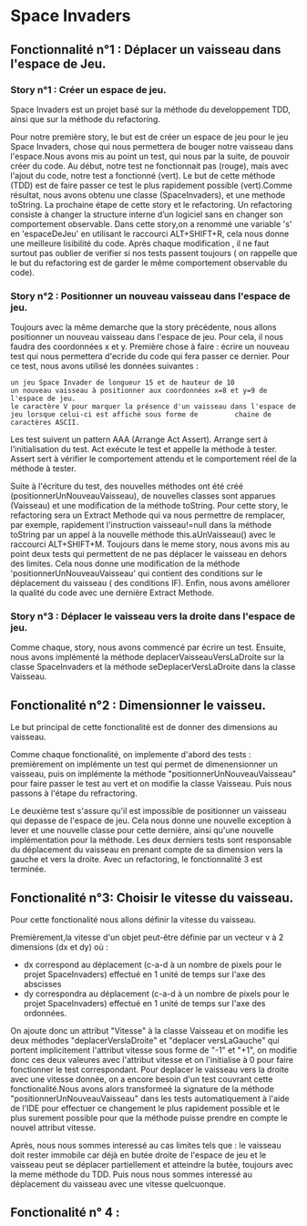 # Space Invaders

## Fonctionnalité n°1 : Déplacer un vaisseau dans l'espace de Jeu.
### Story n°1 : Créer un espace de jeu.

Space Invaders est un projet basé sur la méthode du developpement TDD, ainsi que sur la méthode du refactoring.

Pour notre première story, le but est de créer un espace de jeu pour le jeu Space Invaders, chose qui nous permettera de bouger notre vaisseau dans l'espace.Nous avons mis au point un test, qui nous  par la suite, de pouvoir créer du code. Au début, notre test ne fonctionnait pas (rouge), mais avec l'ajout du code, notre test a fonctionné (vert). Le but de cette méthode (TDD) est de faire passer ce test le plus rapidement possible (vert).Comme résultat, nous avons obtenu une classe (SpaceInvaders), et une methode toString. La prochaine étape de cette story et le refactoring. Un refactoring consiste à changer la structure interne d’un logiciel sans en changer son comportement observable. Dans cette story,on a renommé une variable 's' en 'espaceDeJeu' en utilisant le raccourci ALT+SHIFT+R, cela nous donne une meilleure lisibilité du code. Après chaque modification , il ne faut surtout pas oublier de verifier si nos tests passent toujours ( on rappelle que le but du refactoring est de garder le même comportement observable du code).


### Story n°2 : Positionner un nouveau vaisseau dans l'espace de jeu.

Toujours avec la même demarche que la story précédente, nous allons positionner un nouveau vaisseau dans l'espace de jeu. Pour cela, il nous faudra des coordonnées x et y. Première chose à faire : écrire un nouveau test qui nous permettera d'ecride du code qui fera passer ce dernier. Pour ce test, nous avons utilisé les données suivantes : 

    un jeu Space Invader de longueur 15 et de hauteur de 10
    un nouveau vaisseau à positionner aux coordonnées x=8 et y=9 de l'espace de jeu.
    le caractère V pour marquer la présence d'un vaisseau dans l'espace de jeu lorsque celui-ci est affiché sous forme de         chaine de caractères ASCII.
    
 Les test suivent un pattern AAA (Arrange Act Assert). Arrange sert à l'initialisation du test. Act exécute le test et appelle la méthode à tester. Assert sert à vérifier le comportement attendu et le comportement réel de la méthode à tester.

Suite à l'écriture du test, des nouvelles méthodes ont été créé (positionnerUnNouveauVaisseau), de nouvelles classes sont apparues (Vaisseau) et une modification de la méthode toString. Pour cette story, le refactoring sera un Extract Methode qui  va nous permettre de remplacer, par exemple, rapidement l'instruction vaisseau!=null dans la méthode toString par un appel à la nouvelle méthode this.aUnVaisseau() avec le raccourci ALT+SHIFT+M. Toujours dans le meme story, nous avons mis au point deux tests qui permettent de ne pas déplacer le vaisseau en dehors des limites. Cela nous donne une modification de la méthode 'positionnerUnNouveauVaisseau' qui contient des conditions sur le déplacement du vaisseau ( des conditions IF). Enfin, nous avons améliorer la qualité du code avec une dernière Extract Methode.




### Story n°3 : Déplacer le vaisseau vers la droite dans l'espace de jeu.

Comme chaque, story, nous avons commencé par écrire un test. Ensuite, nous avons implémenté la méthode deplacerVaisseauVersLaDroite sur la classe SpaceInvaders et la méthode seDeplacerVersLaDroite dans la classe Vaisseau.


## Fonctionalité n°2 : Dimensionner le vaisseu.

Le but principal de cette fonctionalité est de donner des dimensions au vaisseau.

Comme chaque fonctionalité, on implemente d'abord des tests : premièrement on implémente un test qui permet de dimenensionner un vaisseau, puis on implémente la méthode "positionnerUnNouveauVaisseau" pour faire passer le test au vert et on modifie la classe Vaisseau. Puis nous passons à l'étape du refractoring.

Le deuxième test s'assure qu'il est impossible de positionner un vaisseau qui depasse de l'espace de jeu. Cela nous donne une nouvelle exception à lever et une nouvelle classe pour cette dernière, ainsi qu'une nouvelle implémentation pour la méthode. Les deux derniers tests sont responsable du déplacement du vaisseau en prenant compte de sa dimension  vers la gauche et vers la droite. Avec un refactoring, le fonctionnalité 3 est terminée.

## Fonctionalité n°3: Choisir le vitesse du vaisseau.

Pour cette fonctionalité nous allons définir la vitesse du vaisseau.

Premièrement,la vitesse d'un objet peut-être définie par un vecteur v à 2 dimensions (dx et dy) où :

* dx correspond au déplacement (c-a-d à un nombre de pixels pour le projet SpaceInvaders) effectué en 1 unité de temps sur l'axe des abscisses
* dy correspondra au déplacement (c-a-d à un nombre de pixels pour le projet SpaceInvaders) effectué en 1 unité de temps sur l'axe des ordonnées.
 
On ajoute donc un attribut "Vitesse" à la classe Vaisseau et on modifie les deux méthodes "deplacerVerslaDroite" et "deplacer versLaGauche" qui portent implicitement l'attribut vitesse sous forme de "-1" et "+1", on modifie donc ces deux valeures avec l'attribut vitesse et on l'initialise à 0 pour faire fonctionner le test correspondant.
Pour deplacer le vaisseau vers la droite avec une vitesse donnée, on a encore besoin d'un test couvrant cette fonctionalité.Nous avons alors transformeé la signature de la méthode "positionnerUnNouveauVaisseau" dans les tests automatiquement à l'aide de l'IDE pour effectuer ce changement le plus rapidement possible et le plus surement possible pour que la méthode puisse prendre en compte le nouvel attribut vitesse.

Après, nous nous sommes interessé au cas limites tels que : le vaisseau doit rester immobile car déjà en butée droite de l'espace de jeu et le vaisseau peut se déplacer partiellement et atteindre la butée, toujours avec la meme méthode du TDD. Puis nous nous sommes interessé au déplacement du vaisseau avec une vitesse quelcuonque.

## Fonctionalité n° 4 : 


